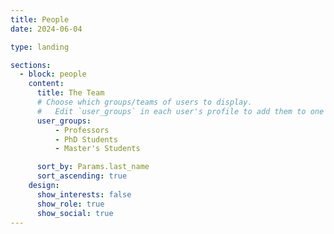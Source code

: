 ```yaml
---
title: People
date: 2024-06-04

type: landing

sections:
  - block: people
    content:
      title: The Team
      # Choose which groups/teams of users to display.
      #   Edit `user_groups` in each user's profile to add them to one or more of these groups.
      user_groups:
          - Professors
          - PhD Students
          - Master's Students

      sort_by: Params.last_name
      sort_ascending: true
    design:
      show_interests: false
      show_role: true
      show_social: true
---
```

